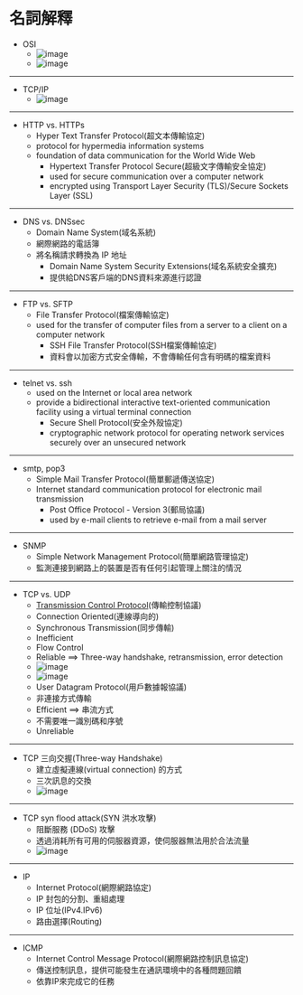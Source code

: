 # 名詞解釋
- OSI
  - ![image](https://user-images.githubusercontent.com/91240048/199176341-263a5421-7b79-4483-abb9-e7e394c40445.png)
  - ![image](https://user-images.githubusercontent.com/91240048/199176398-f2ef0859-99ef-4acb-a467-8ddd9b47d3d6.png)
---
- TCP/IP
  - ![image](https://user-images.githubusercontent.com/91240048/199180030-8c764bc4-4d9b-4e79-bc9e-a7973881dde0.png)
---
- HTTP vs. HTTPs
  -  Hyper Text Transfer Protocol(超文本傳輸協定)
  -  protocol for hypermedia information systems
  -  foundation of data communication for the World Wide Web
      -  Hypertext Transfer Protocol Secure(超級文字傳輸安全協定)
      -  used for secure communication over a computer network
      -  encrypted using Transport Layer Security (TLS)/Secure Sockets Layer (SSL)
--- 
- DNS vs. DNSsec
  -  Domain Name System(域名系統)
  -  網際網路的電話簿
  -  將名稱請求轉換為 IP 地址
      - Domain Name System Security Extensions(域名系統安全擴充)
      - 提供給DNS客戶端的DNS資料來源進行認證
---
- FTP vs. SFTP
  -  File Transfer Protocol(檔案傳輸協定)
  -  used for the transfer of computer files from a server to a client on a computer network
      - SSH File Transfer Protocol(SSH檔案傳輸協定)
      - 資料會以加密方式安全傳輸，不會傳輸任何含有明碼的檔案資料
---
- telnet vs. ssh
  - used on the Internet or local area network
  - provide a bidirectional interactive text-oriented communication facility using a virtual terminal connection
      -  Secure Shell Protocol(安全外殼協定)
      -  cryptographic network protocol for operating network services securely over an unsecured network
---
- smtp, pop3
  - Simple Mail Transfer Protocol(簡單郵遞傳送協定)
  - Internet standard communication protocol for electronic mail transmission
      - Post Office Protocol - Version 3(郵局協議)
      - used by e-mail clients to retrieve e-mail from a mail server
---
- SNMP
  - Simple Network Management Protocol(簡單網路管理協定)
  - 監測連接到網路上的裝置是否有任何引起管理上關注的情況
---
- TCP vs. UDP
  - [Transmission Control Protocol](http://dns2.asia.edu.tw/~wzyang/slides/info_net/info_B/CH10TCP.pdf)(傳輸控制協議)
  - Connection Oriented(連線導向的)
  - Synchronous Transmission(同步傳輸)
  - Inefficient
  - Flow Control
  - Reliable ==> Three-way handshake, retransmission, error detection
  - ![image](https://user-images.githubusercontent.com/91240048/199207750-5dc1b031-7918-44f5-ae22-82246206b4a8.png)
  - ![image](https://user-images.githubusercontent.com/91240048/199207812-11561e90-5487-42c7-89bc-4f2b17218a6d.png)
  - User Datagram Protocol(用戶數據報協議)
  - 非連接方式傳輸
  - Efficient ==> 串流方式
  - 不需要唯一識別碼和序號
  - Unreliable
---
- TCP 三向交握(Three-way Handshake)
  - 建立虛擬連線(virtual connection) 的方式
  - 三次訊息的交換
  - ![image](https://user-images.githubusercontent.com/91240048/199206876-6dc78d22-0aff-4b66-9cc3-207e8a541e35.png)
---
- TCP syn flood attack(SYN 洪水攻擊)
  - 阻斷服務 (DDoS) 攻擊
  - 透過消耗所有可用的伺服器資源，使伺服器無法用於合法流量
  - ![image](https://user-images.githubusercontent.com/91240048/199211523-a9a7e4a7-23b6-42e3-856a-281043c6a822.png)
---
- IP
  - Internet Protocol(網際網路協定)
  - IP 封包的分割、重組處理
  - IP 位址(IPv4.IPv6)
  - 路由選擇(Routing)
---
- ICMP
  - Internet Control Message Protocol(網際網路控制訊息協定)
  - 傳送控制訊息，提供可能發生在通訊環境中的各種問題回饋
  - 依靠IP來完成它的任務
